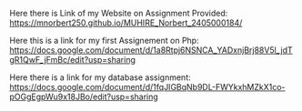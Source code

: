 Here there is Link of my Website on Assignment Provided: https://mnorbert250.github.io/MUHIRE_Norbert_2405000184/



Here this is a link for my first Assignement on Php:  https://docs.google.com/document/d/1a8Rtpj6NSNCA_YADxnjBrj88V5l_jdTgR1QwF_jFmBc/edit?usp=sharing


Here there is a link for my database assignment: https://docs.google.com/document/d/1fqJIGBqNb9DL-FWYkxhMZkX1co-pOGgEgpWu9x18JBo/edit?usp=sharing


